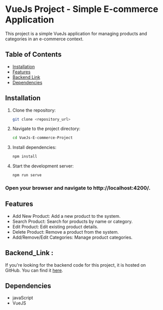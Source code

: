 # VueJs Project - Simple E-commerce Application

This project is a simple VueJs application for managing products and categories in an e-commerce context.

## Table of Contents

- [Installation](#installation)
- [Features](#features) 
- [Backend Link](#backend_link) 
- [Dependencies](#dependencies) 



## Installation

1. Clone the repository:

   ```bash
   git clone <repository_url> 
   ```


2. Navigate to the project directory:
   ```bash
   cd VueJs-E-commerce-Project
   ```

  
3. Install dependencies:
   ``` bash
   npm install
   ```
4. Start the development server:
   ``` bash
   npm run serve
   ```

### Open your browser and navigate to http://localhost:4200/.
## Features
- Add New Product: Add a new product to the system.
- Search Product: Search for products by name or category.
- Edit Product: Edit existing product details.
- Delete Product: Remove a product from the system.
- Add/Remove/Edit Categories: Manage product categories.




## Backend_Link : 

If you're looking for the backend code for this project, it is hosted on GitHub. You can find it [here](https://github.com/medism14/ProjetsJs/tree/backend).



## Dependencies

-  javaScript 
-  VueJS

